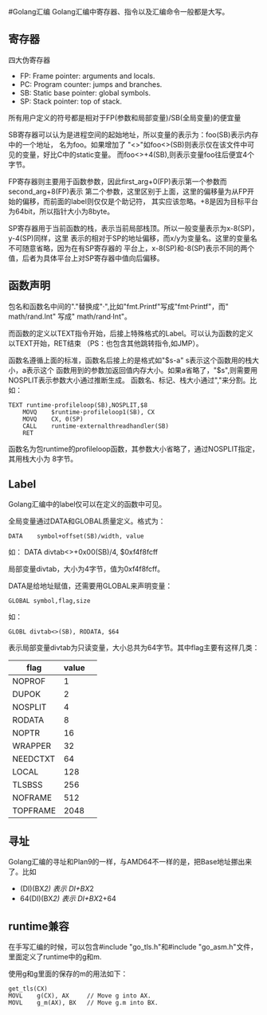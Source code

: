 #Golang汇编
Golang汇编中寄存器、指令以及汇编命令一般都是大写。
## 寄存器
四大伪寄存器

* FP: Frame pointer: arguments and locals.
* PC: Program counter: jumps and branches.
* SB: Static base pointer: global symbols.
* SP: Stack pointer: top of stack.

所有用户定义的符号都是相对于FP(参数和局部变量)/SB(全局变量)的便宜量

SB寄存器可以认为是进程空间的起始地址，所以变量的表示为：foo(SB)表示内存中的一个地址，
名为foo。如果增加了 "<>"如foo<>(SB)则表示仅在该文件中可见的变量，好比C中的static变量。
而foo<>+4(SB),则表示变量foo往后便宜4个字节。

FP寄存器则主要用于函数参数，因此first_arg+0(FP)表示第一个参数而second_arg+8(FP)表示
第二个参数，这里区别于上面，这里的偏移量为从FP开始的偏移，而前面的label则仅仅是个助记符，
其实应该忽略。+8是因为目标平台为64bit，所以指针大小为8byte。

SP寄存器用于当前函数的栈，表示当前局部栈顶。所以一般变量表示为x-8(SP)， y-4(SP)同样，这里
表示的相对于SP的地址偏移，而x/y为变量名。这里的变量名不可随意省略，因为在有SP寄存器的
平台上，x-8(SP)和-8(SP)表示不同的两个值，后者为具体平台上对SP寄存器中值向后偏移。

## 函数声明
包名和函数名中间的"."替换成"·",比如"fmt.Printf"写成"fmt·Printf"，而" math/rand.Int"
写成" math/rand·Int"。

而函数的定义以TEXT指令开始，后接上特殊格式的Label。可以认为函数的定义以TEXT开始，RET结束
（PS：也包含其他跳转指令,如JMP）。

函数名遵循上面的标准，函数名后接上的是格式如"$s-a" s表示这个函数用的栈大小，a表示这个
函数用到的参数加返回值内存大小。如果a省略了，"$s",则需要用NOSPLIT表示参数大小通过推断生成。
函数名、标记、栈大小通过","来分割。比如：

    TEXT runtime·profileloop(SB),NOSPLIT,$8
        MOVQ	$runtime·profileloop1(SB), CX
        MOVQ	CX, 0(SP)
        CALL	runtime·externalthreadhandler(SB)
        RET

函数名为包runtime的profileloop函数，其参数大小省略了，通过NOSPLIT指定，其用栈大小为
8字节。

## Label
Golang汇编中的label仅可以在定义的函数中可见。

全局变量通过DATA和GLOBAL质量定义。格式为：

    DATA	symbol+offset(SB)/width, value

如：
    DATA divtab<>+0x00(SB)/4, $0xf4f8fcff

局部变量divtab，大小为4字节，值为0xf4f8fcff。

DATA是给地址赋值，还需要用GLOBAL来声明变量：

    GLOBAL symbol,flag,size

如：

    GLOBL divtab<>(SB), RODATA, $64

表示局部变量divtab为只读变量，大小总共为64字节。其中flag主要有这样几类：

|flag| value| |
|---|---|---|
|NOPROF |1||
|DUPOK |2||
|NOSPLIT |4||
|RODATA |8||
|NOPTR|16||
|WRAPPER|32||
|NEEDCTXT|64||
|LOCAL |128||
|TLSBSS |256||
|NOFRAME |512||
|TOPFRAME |2048||

## 寻址
Golang汇编的寻址和Plan9的一样，与AMD64不一样的是，把Base地址挪出来了。比如

* (DI)(BX*2) 表示 DI+BX*2
* 64(DI)(BX*2) 表示 DI+BX*2+64

## runtime兼容
在手写汇编的时候，可以包含#include "go_tls.h"和#include "go_asm.h"文件，里面定义了runtime中的g和m.

使用g和g里面的保存的m的用法如下：

    get_tls(CX)
    MOVL	g(CX), AX     // Move g into AX.
    MOVL	g_m(AX), BX   // Move g.m into BX.




